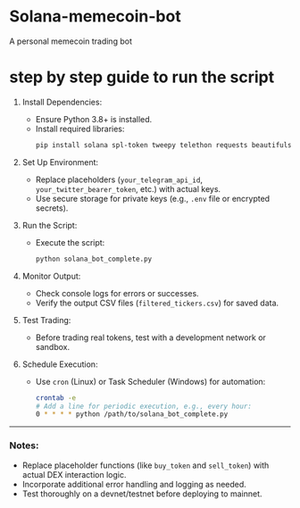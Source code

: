 # Solana-memecoin-bot
A personal memecoin trading bot

# step by step guide to run the script

1. Install Dependencies:
   - Ensure Python 3.8+ is installed.
   - Install required libraries:
     ```bash
     pip install solana spl-token tweepy telethon requests beautifulsoup4 pandas
     ```

2. Set Up Environment:
   - Replace placeholders (`your_telegram_api_id`, `your_twitter_bearer_token`, etc.) with actual keys.
   - Use secure storage for private keys (e.g., `.env` file or encrypted secrets).

3. Run the Script:
   - Execute the script:
     ```bash
     python solana_bot_complete.py
     ```

4. Monitor Output:
   - Check console logs for errors or successes.
   - Verify the output CSV files (`filtered_tickers.csv`) for saved data.

5. Test Trading:
   - Before trading real tokens, test with a development network or sandbox.

6. Schedule Execution:
   - Use `cron` (Linux) or Task Scheduler (Windows) for automation:
     ```bash
     crontab -e
     # Add a line for periodic execution, e.g., every hour:
     0 * * * * python /path/to/solana_bot_complete.py
     ```

---

### Notes:
- Replace placeholder functions (like `buy_token` and `sell_token`) with actual DEX interaction logic.
- Incorporate additional error handling and logging as needed.
- Test thoroughly on a devnet/testnet before deploying to mainnet.